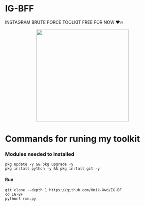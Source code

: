 # IG-BFF
INSTAGRAM BRUTE FORCE TOOLKIT FREE FOR NOW ❤️🔥
<p align="center"><img src="https://gifdb.com/images/high/glitching-hacker-hub-biwszmcveudzaori.gif" width="300"/></p>
    
# Commands for runing my toolkit

### Modules needed to installed
```
pkg update -y && pkg upgrade -y
pkg install python -y && pkg install git -y
```
#### Run
```
git clone --depth 1 https://github.com/Unik-Xwd/IG-BF
cd IG-BF
python3 run.py
```
